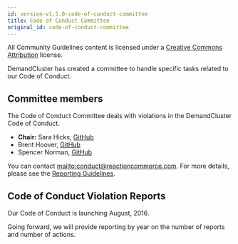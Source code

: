 ```yaml
---
id: version-v1.5.0-code-of-conduct-committee
title: Code of Conduct Committee
original_id: code-of-conduct-committee
---
```

    
All Community Guidelines content is licensed under a [Creative Commons Attribution](https://creativecommons.org/licenses/by/3.0/) license.

DemandCluster has created a committee to handle specific tasks related to our Code of Conduct.

## Committee members

The Code of Conduct Committee deals with violations in the DemandCluster Code of Conduct.

-   **Chair:** Sara Hicks, [GitHub](https://github.com/saralouhicks)
-   Brent Hoover, [GitHub](https://github.com/zenweasel)
-   Spencer Norman, [GitHub](https://github.com/spencern)

You can contact <mailto:conduct@reactioncommerce.com>. For more details, please see the [Reporting Guidelines](reporting-guide.md).

## Code of Conduct Violation Reports

Our Code of Conduct is launching August, 2016.

Going forward, we will provide reporting by year on the number of reports and number of actions.
